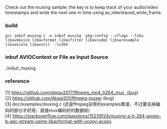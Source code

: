 
Check out the muxing sample; the key is to keep track of your audio/video timestamps and write the next one in time using av_interleaved_write_frame.

### build
```gcc inbuf_muxing.c -o inbuf_muxing `pkg-config --cflags --libs libavdevice libavformat libavfilter libavcodec libswresample libswscale libavutil` -lx264```

### inbuf AVIOContext or File as Input Source
./inbuf_muxing

### reference
[1] https://github.com/slmax2017/ffmpeg_mp4_h264_mux（bug)  
[2] https://github.com/Akagi201/ffmpeg-muxer (bug)  
[3] doc/examples/muxing.c (还是ffmpeg自带的examples靠谱，不过要去掉编码的部分才好用，直接mux编码好的数据帧)  
[4] https://stackoverflow.com/questions/15239124/muxing-a-h-264-annex-b-aac-stream-using-libavformat-with-vcopy-acopy
